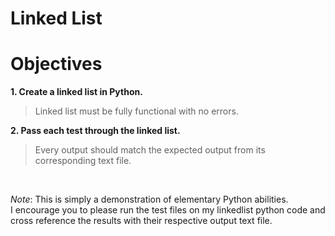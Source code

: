 # Linked List
# Objectives<br>
**1. Create a linked list in Python.**<br>
> Linked list must be fully functional with no errors.<br>

**2. Pass each test through the linked list.**<br>
> Every output should match the expected output from its corresponding text file.
<br>

*Note*: This is simply a demonstration of elementary Python abilities.<br>
I encourage you to please run the test files on my linkedlist python code and cross reference the results with their respective output text file.
